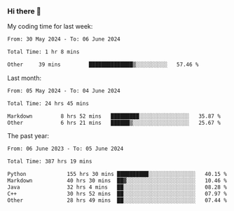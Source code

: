 ### Hi there 👋

My coding time for last week:

<!--START_SECTION:week-->

```txt
From: 30 May 2024 - To: 06 June 2024

Total Time: 1 hr 8 mins

Other     39 mins         ██████████████▒░░░░░░░░░░   57.46 %
```

<!--END_SECTION:week-->

Last month:

<!--START_SECTION:month-->

```txt
From: 05 May 2024 - To: 04 June 2024

Total Time: 24 hrs 45 mins

Markdown         8 hrs 52 mins   █████████░░░░░░░░░░░░░░░░   35.87 %
Other            6 hrs 21 mins   ██████▒░░░░░░░░░░░░░░░░░░   25.67 %
```

<!--END_SECTION:month-->

The past year:

<!--START_SECTION:year-->

```txt
From: 06 June 2023 - To: 05 June 2024

Total Time: 387 hrs 19 mins

Python             155 hrs 30 mins ██████████░░░░░░░░░░░░░░░   40.15 %
Markdown           40 hrs 30 mins  ██▓░░░░░░░░░░░░░░░░░░░░░░   10.46 %
Java               32 hrs 4 mins   ██░░░░░░░░░░░░░░░░░░░░░░░   08.28 %
C++                30 hrs 52 mins  ██░░░░░░░░░░░░░░░░░░░░░░░   07.97 %
Other              28 hrs 49 mins  ██░░░░░░░░░░░░░░░░░░░░░░░   07.44 %
```

<!--END_SECTION:year-->
